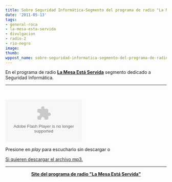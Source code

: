 ```yaml
---
title: Sobre Seguridad Informática-Segmento del programa de radio "La Mesa Está Servida"
date: '2011-05-13'
tags:
- general-roca
- la-mesa-esta-servida
- divulgacion
- radio-2
- rio-negro
image: 
thumb: 
wppost_name: sobre-seguridad-informatica-segmento-del-programa-de-radio-la-mesa-esta-servida
---
```


En el programa de radio <strong><a href="http://www.lamesaestaservida.tk/" target="_blank">La Mesa Está Servida</a></strong> segmento dedicado a Seguridad Informática.

<hr />

&nbsp;

<object id="player650995" width="240" height="133" type="application/x-shockwave-flash" data="http://www.ivoox.com/playerivoox_ee_650995_1.html"><param name="movie" value="http://www.ivoox.com/playerivoox_ee_650995_1.html" /><param name="AllowScriptAccess" value="always" /><param name="allowFullScreen" value="true" /><param name="wmode" value="transparent" /><embed type="application/x-shockwave-flash" width="240" height="133" src="http://www.ivoox.com/playerivoox_ee_650995_1.html" allowfullscreen="true" wmode="transparent" allowscriptaccess="always"></embed></object>

Presione en <em>play</em> para escucharlo sin descargar o

<a href="http://www.ivoox.com/seguridad-informatica-por-javier-dominguez-la-mesa-esta_md_650995_1.mp3" target="_blank">Si quieren descargar el archivo mp3.</a>

<hr />
<p style="text-align: center;"><strong><a href="http://www.lamesaestaservida.tk/" target="_blank">Site del programa de radio "La Mesa Está Servida"</a></strong></p>
<p style="text-align: center;">&nbsp;</p>
